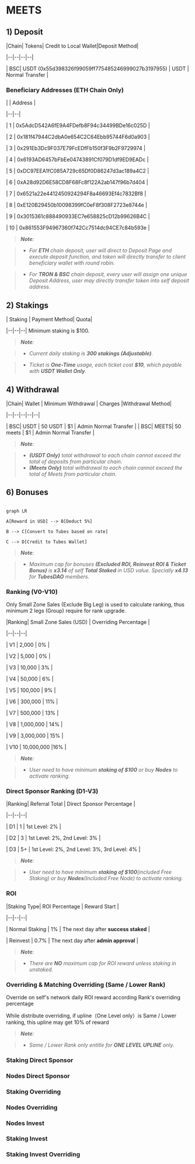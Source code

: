 
  
  
  
  

#  MEETS

##  1) Deposit

|Chain| Tokens| Credit to Local Wallet|Deposit Method|

|--|--|--|--|

| BSC| USDT (0x55d398326f99059ff775485246999027b3197955) | USDT | Normal Transfer |

  

###  Beneficiary Addresses (ETH Chain Only)

  

|  | Address |

|--|--|

| 1 | 0x5AdcD542A6fE9A4FDefb8F94c34499BDe16c025D |

| 2 | 0x181f47944C2dbA0e654C2C64Ebb95744F6d0a903 |

| 3 | 0x291Eb3Dc9F037E79FcEDfFb150f3F9b2F9729974 |

| 4 | 0x6193AD6457bFbEe04743891Cf079D1df9ED9EADc |

| 5 | 0xDC97EEA1fC085A729c65Df0D86247d3ac189a4C2 |

| 6 | 0xA28d92D6E58CD8F68Fc8f122A2ab147f96b7d404 |

| 7 | 0x6521a22e4412450924294F8a46693Ef4c7832Bf8 |

| 8 | 0xE120B29450b10098399fC0eF8f308F2723e8744e |

| 9 | 0x3015361c888490933EC7e658825cD12b99626B4C |

| 10 | 0x861553F94967360f742Cc7514dc94CE7c84b593e |

  
  
  

>  ***Note**:*

>  -  *For **ETH** chain deposit, user will direct to Deposit Page and execute deposit function, and token will directly transfer to client beneficiary wallet with round robin.*  <br/>

>-  *For **TRON & BSC** chain deposit, every user will assign one unique Deposit Address, user may directly transfer token into self deposit address.*  <br/>

  

##  2) Stakings

  

| Staking | Payment Method| Quota|

|--|--|--|
Minimum staking is $100.

  
  

>  ***Note**:*

>  -  *Current daily staking is **300 stakings (Adjustable)**.*  <br/>

>  -  *Ticket is **One-Time** usage, each ticket cost **$10**, which payable with **USDT Wallet Only**.*  <br/>

  
  



  
  

##  4) Withdrawal

  

|Chain| Wallet | Minimum Withdrawal | Charges |Withdrawal Method|

|--|--|--|--|--|

| BSC| USDT | 50 USDT | $1 | Admin Normal Transfer |
| BSC| MEETS| 50 meets | $1 | Admin Normal Transfer |
  

>  ***Note**:*

>  -  ***(USDT Only)** total withdrawal to each chain cannot exceed the total of deposits from particular chain.* 
>  -  ***(Meets Only)** total withdrawal to each chain cannot exceed the total of Meets from particular chain.* <br/>

  

##  6) Bonuses

  

```mermaid

graph LR

A[Reward in USD] --> B[Deduct 5%]

B --> C[Convert to Tubes based on rate]

C --> D[Credit to Tubes Wallet]

```

>  ***Note**:*

>  -  *Maximum cap for bonuses **(Excluded ROI, Reinvest ROI & Ticket Bonus)** is **x3.14** of self **Total Staked** in USD value. Specially **x4.13** for **TubesDAO** members.*  <br/>

  
  

###  Ranking (V0-V10)

  

Only Small Zone Sales (Exclude Big Leg) is used to calculate ranking, thus minimum 2 legs (Group) require for rank upgrade.

  

|Ranking| Small Zone Sales (USD) | Overriding Percentage |

|--|--|--|

| V1 | 2,000 | 0% |

| V2 | 5,000 | 0% |

| V3 | 10,000 | 3% |

| V4 | 50,000 | 6% |

| V5 | 100,000 | 9% |

| V6 | 300,000 | 11% |

| V7 | 500,000 | 13% |

| V8 | 1,000,000 | 14% |

| V9 | 3,000,000 | 15% |

| V10 | 10,000,000 |16% |

  

>  ***Note**:*

>  -  *User need to have minimum **staking of  $100** or buy **Nodes** to activate ranking.* <br/>

###  Direct Sponsor Ranking (D1-V3)
|Ranking| Referral Total |  Direct Sponsor Percentage |

|--|--|--|

| D1 | 1 | 1st Level: 2% |

| D2 | 3 | 1st Level: 2%, 2nd Level: 3% |

| D3 | 5+ | 1st Level: 2%, 2nd Level: 3%, 3rd Level: 4% |


>  ***Note**:*

>  -  *User need to have minimum **staking of  $100**(included Free Staking) or buy **Nodes**(Included Free Node) to activate ranking.* <br/>
>  
###  ROI

  

|Staking Type| ROI Percentage | Reward Start |

|--|--|--|

| Normal Staking | 1% | The next day after **success staked**  |

| Reinvest | 0.7% | The next day after **admin approval**  |

  
  

>  ***Note**:*

>  -  *There are **NO** maximum cap for ROI reward unless staking in unstaked.*  <br/>

  

###  Overriding & Matching Overriding (Same / Lower Rank)

  

Override on self's network daily ROI reward according Rank's overriding percentage

  

While distribute overriding, if upline（One Level only）is Same / Lower ranking, this upline may get 10% of reward

  

>  ***Note**:*

>  -  *Same / Lower Rank only entitle for **ONE LEVEL UPLINE** only.*  <br/>

###  Staking Direct Sponsor
###  Nodes Direct Sponsor
###  Staking Overriding
###  Nodes Overriding
###  Nodes Invest
###  Staking Invest
###  Staking Invest Overriding
